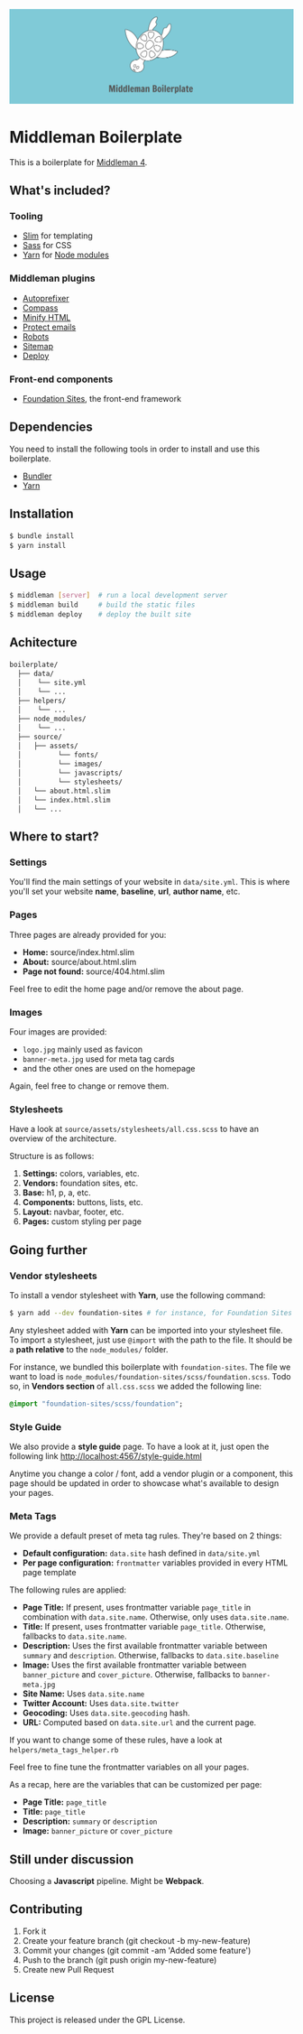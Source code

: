 ![Middleman Boilerplate Banner](source/assets/images/banner-meta.jpg)

# Middleman Boilerplate

This is a boilerplate for [Middleman 4](http://middlemanapp.com/).

## What's included?

### Tooling

- [Slim](http://slim-lang.org/) for templating
- [Sass](http://sass-guidelin.es/) for CSS
- [Yarn](https://yarnpkg.com/) for [Node modules](http://npmjs.com/)

### Middleman plugins

- [Autoprefixer](https://github.com/middleman/middleman-autoprefixer)
- [Compass](http://compass-style.org/)
- [Minify HTML](https://github.com/middleman/middleman-minify-html)
- [Protect emails](https://github.com/amsardesai/middleman-protect-emails)
- [Robots](https://rubygems.org/gems/middleman-robots)
- [Sitemap](https://rubygems.org/gems/middleman-sitemap)
- [Deploy](https://rubygems.org/gems/middleman-deploy)

### Front-end components

- [Foundation Sites](http://foundation.zurb.com/sites/docs/), the front-end framework

## Dependencies

You need to install the following tools in order to install and use this boilerplate.

- [Bundler](http://bundler.io/)
- [Yarn](https://yarnpkg.com/)

## Installation

```bash
$ bundle install
$ yarn install
```

## Usage

```bash
$ middleman [server]  # run a local development server
$ middleman build     # build the static files
$ middleman deploy    # deploy the built site
```

## Achitecture

```
boilerplate/
  ├── data/
  │    └── site.yml
  │    └── ...
  ├── helpers/
  │    └── ...
  ├── node_modules/
  │    └── ...
  ├── source/
  │   ├── assets/
  │         └── fonts/
  │         └── images/
  │         └── javascripts/
  │         └── stylesheets/
  │   └── about.html.slim
  │   └── index.html.slim
  │   └── ...
```

## Where to start?

### Settings

You'll find the main settings of your website in `data/site.yml`.
This is where you'll set your website **name**, **baseline**, **url**, **author name**, etc.

### Pages

Three pages are already provided for you:

- **Home:** source/index.html.slim
- **About:** source/about.html.slim
- **Page not found:** source/404.html.slim

Feel free to edit the home page and/or remove the about page.

### Images

Four images are provided:

- `logo.jpg` mainly used as favicon
- `banner-meta.jpg` used for meta tag cards
- and the other ones are used on the homepage

Again, feel free to change or remove them.

### Stylesheets

Have a look at `source/assets/stylesheets/all.css.scss` to have an overview of the architecture.

Structure is as follows:

1. **Settings:** colors, variables, etc.
1. **Vendors:** foundation sites, etc.
1. **Base:** h1, p, a, etc.
1. **Components:** buttons, lists, etc.
1. **Layout:** navbar, footer, etc.
1. **Pages:** custom styling per page

## Going further

### Vendor stylesheets

To install a vendor stylesheet with **Yarn**, use the following command:

```bash
$ yarn add --dev foundation-sites # for instance, for Foundation Sites
```

Any stylesheet added with **Yarn** can be imported into your stylesheet file.
To import a stylesheet, just use `@import` with the path to the file. It should be a **path relative** to the `node_modules/` folder.

For instance, we bundled this boilerplate with `foundation-sites`. The file we want to load is `node_modules/foundation-sites/scss/foundation.scss`. Todo so, in **Vendors section** of `all.css.scss` we added the following line:

```sass
@import "foundation-sites/scss/foundation";
```

### Style Guide

We also provide a **style guide** page. To have a look at it, just open the following link [http://localhost:4567/style-guide.html](http://localhost:4567/style-guide.html)

Anytime you change a color / font, add a vendor plugin or a component, this page should be updated in order to showcase what's available to design your pages.

### Meta Tags

We provide a default preset of meta tag rules. They're based on 2 things:

- **Default configuration:** `data.site` hash defined in `data/site.yml`
- **Per page configuration:** `frontmatter` variables provided in every HTML page template

The following rules are applied:

- **Page Title:** If present, uses frontmatter variable `page_title` in combination with `data.site.name`. Otherwise, only uses `data.site.name`.
- **Title:** If present, uses frontmatter variable `page_title`. Otherwise, fallbacks to `data.site.name`.
- **Description:** Uses the first available frontmatter variable between `summary` and `description`. Otherwise, fallbacks to `data.site.baseline`
- **Image:** Uses the first available frontmatter variable between `banner_picture` and `cover_picture`. Otherwise, fallbacks to `banner-meta.jpg`
- **Site Name:** Uses `data.site.name`
- **Twitter Account:** Uses `data.site.twitter`
- **Geocoding:** Uses `data.site.geocoding` hash.
- **URL:** Computed based on `data.site.url` and the current page.

If you want to change some of these rules, have a look at `helpers/meta_tags_helper.rb`

Feel free to fine tune the frontmatter variables on all your pages.

As a recap, here are the variables that can be customized per page:

- **Page Title:** `page_title`
- **Title:** `page_title`
- **Description:** `summary` or `description`
- **Image:** `banner_picture` or `cover_picture`

## Still under discussion

Choosing a **Javascript** pipeline. Might be **Webpack**.

## Contributing

1. Fork it
2. Create your feature branch (git checkout -b my-new-feature)
3. Commit your changes (git commit -am 'Added some feature')
4. Push to the branch (git push origin my-new-feature)
5. Create new Pull Request

## License

This project is released under the GPL License.

